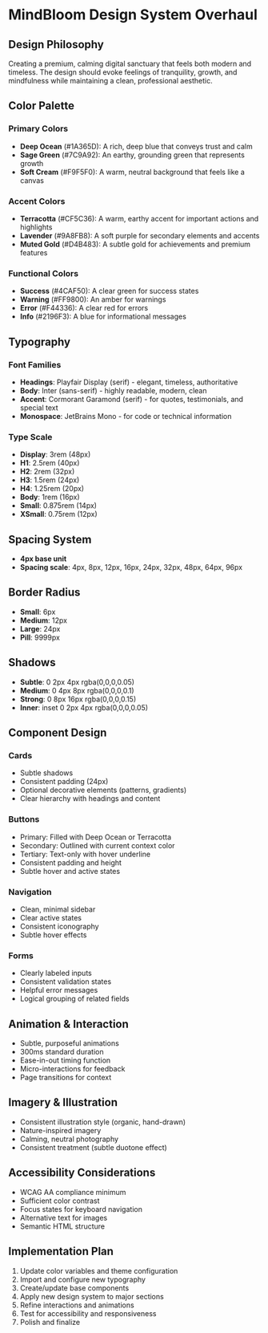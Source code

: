 # MindBloom Design System Overhaul

## Design Philosophy
Creating a premium, calming digital sanctuary that feels both modern and timeless. The design should evoke feelings of tranquility, growth, and mindfulness while maintaining a clean, professional aesthetic.

## Color Palette

### Primary Colors
- **Deep Ocean** (#1A365D): A rich, deep blue that conveys trust and calm
- **Sage Green** (#7C9A92): An earthy, grounding green that represents growth
- **Soft Cream** (#F9F5F0): A warm, neutral background that feels like a canvas

### Accent Colors
- **Terracotta** (#CF5C36): A warm, earthy accent for important actions and highlights
- **Lavender** (#9A8FB8): A soft purple for secondary elements and accents
- **Muted Gold** (#D4B483): A subtle gold for achievements and premium features

### Functional Colors
- **Success** (#4CAF50): A clear green for success states
- **Warning** (#FF9800): An amber for warnings
- **Error** (#F44336): A clear red for errors
- **Info** (#2196F3): A blue for informational messages

## Typography

### Font Families
- **Headings**: Playfair Display (serif) - elegant, timeless, authoritative
- **Body**: Inter (sans-serif) - highly readable, modern, clean
- **Accent**: Cormorant Garamond (serif) - for quotes, testimonials, and special text
- **Monospace**: JetBrains Mono - for code or technical information

### Type Scale
- **Display**: 3rem (48px)
- **H1**: 2.5rem (40px)
- **H2**: 2rem (32px)
- **H3**: 1.5rem (24px)
- **H4**: 1.25rem (20px)
- **Body**: 1rem (16px)
- **Small**: 0.875rem (14px)
- **XSmall**: 0.75rem (12px)

## Spacing System
- **4px base unit**
- **Spacing scale**: 4px, 8px, 12px, 16px, 24px, 32px, 48px, 64px, 96px

## Border Radius
- **Small**: 6px
- **Medium**: 12px
- **Large**: 24px
- **Pill**: 9999px

## Shadows
- **Subtle**: 0 2px 4px rgba(0,0,0,0.05)
- **Medium**: 0 4px 8px rgba(0,0,0,0.1)
- **Strong**: 0 8px 16px rgba(0,0,0,0.15)
- **Inner**: inset 0 2px 4px rgba(0,0,0,0.05)

## Component Design

### Cards
- Subtle shadows
- Consistent padding (24px)
- Optional decorative elements (patterns, gradients)
- Clear hierarchy with headings and content

### Buttons
- Primary: Filled with Deep Ocean or Terracotta
- Secondary: Outlined with current context color
- Tertiary: Text-only with hover underline
- Consistent padding and height
- Subtle hover and active states

### Navigation
- Clean, minimal sidebar
- Clear active states
- Consistent iconography
- Subtle hover effects

### Forms
- Clearly labeled inputs
- Consistent validation states
- Helpful error messages
- Logical grouping of related fields

## Animation & Interaction
- Subtle, purposeful animations
- 300ms standard duration
- Ease-in-out timing function
- Micro-interactions for feedback
- Page transitions for context

## Imagery & Illustration
- Consistent illustration style (organic, hand-drawn)
- Nature-inspired imagery
- Calming, neutral photography
- Consistent treatment (subtle duotone effect)

## Accessibility Considerations
- WCAG AA compliance minimum
- Sufficient color contrast
- Focus states for keyboard navigation
- Alternative text for images
- Semantic HTML structure

## Implementation Plan
1. Update color variables and theme configuration
2. Import and configure new typography
3. Create/update base components
4. Apply new design system to major sections
5. Refine interactions and animations
6. Test for accessibility and responsiveness
7. Polish and finalize